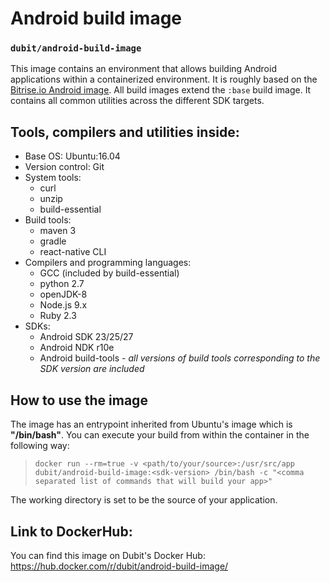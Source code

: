 # Android build image
### `dubit/android-build-image`

This image contains an environment that allows building Android applications within a containerized environment. It is roughly based on the [Bitrise.io Android image](https://github.com/bitrise-docker/android).
All build images extend the `:base` build image. It contains all common utilities across the different SDK targets.

## Tools, compilers and utilities inside:
* Base OS: Ubuntu:16.04
* Version control: Git
* System tools:
  * curl
  * unzip
  * build-essential
* Build tools:
  * maven 3
  * gradle
  * react-native CLI
* Compilers and programming languages:
  * GCC (included by build-essential)
  * python 2.7
  * openJDK-8
  * Node.js 9.x
  * Ruby 2.3
* SDKs:
  * Android SDK 23/25/27
  * Android NDK r10e
  * Android build-tools - _all versions of build tools corresponding to the SDK version are included_

## How to use the image

The image has an entrypoint inherited from Ubuntu's image which is **"/bin/bash"**. You can execute your build from within the container in the following way:
> `docker run --rm=true -v <path/to/your/source>:/usr/src/app dubit/android-build-image:<sdk-version> /bin/bash -c "<comma separated list of commands that will build your app>"`

The working directory is set to be the source of your application.

## Link to DockerHub:

You can find this image on Dubit's Docker Hub: <https://hub.docker.com/r/dubit/android-build-image/>
